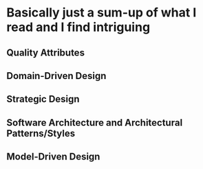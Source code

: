 # Basically just a sum-up of what I read and I find intriguing
## Quality Attributes

## Domain-Driven Design

## Strategic Design

## Software Architecture and Architectural Patterns/Styles

## Model-Driven Design
